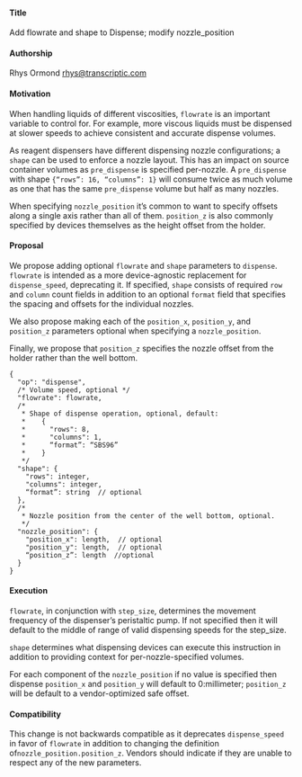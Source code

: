 ﻿#### **Title**
Add flowrate and shape to Dispense; modify nozzle_position

#### **Authorship**
Rhys Ormond <rhys@transcriptic.com>

#### **Motivation**
When handling liquids of different viscosities, `flowrate` is an important variable to control for. For example, more viscous liquids must be dispensed at slower speeds to achieve consistent and accurate dispense volumes.

As reagent dispensers have different dispensing nozzle configurations; a `shape` can be used to enforce a nozzle layout. This has an impact on source container volumes as `pre_dispense` is specified per-nozzle. A `pre_dispense` with shape `{“rows”: 16, “columns”: 1}` will consume twice as much volume as one that has the same `pre_dispense` volume but half as many nozzles.

When specifying `nozzle_position` it’s common to want to specify offsets along a single axis rather than all of them. `position_z` is also commonly specified by devices themselves as the height offset from the holder.

#### **Proposal**
We propose adding optional `flowrate` and `shape` parameters to `dispense`. `flowrate` is intended as a more device-agnostic replacement for `dispense_speed`, deprecating it. If specified, `shape` consists of required `row` and `column` count fields in addition to an optional `format` field that specifies the spacing and offsets for the individual nozzles.

We also propose making each of the `position_x`, `position_y`, and `position_z` parameters optional when specifying a `nozzle_position`.

Finally, we propose that `position_z` specifies the nozzle offset from the holder rather than the well bottom.

```
{
  "op": "dispense",
  /* Volume speed, optional */
  "flowrate": flowrate,
  /* 
   * Shape of dispense operation, optional, default:
   *    {
   *      "rows": 8,
   *      "columns": 1,
   *      “format”: “SBS96”
   *    }
   */
  "shape": {
    "rows": integer,
    "columns": integer,
    “format”: string  // optional
  },
  /* 
   * Nozzle position from the center of the well bottom, optional.
   */
  "nozzle_position": {
    "position_x": length,  // optional
    "position_y": length,  // optional
    “position_z”: length  //optional
  }
}
```

#### **Execution**
`flowrate`, in conjunction with `step_size`, determines the movement frequency of the dispenser’s peristaltic pump. If not specified then it will default to the middle of range of valid dispensing speeds for the step_size.

`shape` determines what dispensing devices can execute this instruction in addition to providing context for per-nozzle-specified volumes.

For each component of the `nozzle_position` if no value is specified then dispense `position_x` and `position_y` will default to 0:millimeter; `position_z` will be default to a vendor-optimized safe offset.

#### **Compatibility**
This change is not backwards compatible as it deprecates `dispense_speed` in favor of `flowrate` in addition to changing the definition of`nozzle_position.position_z`. Vendors should indicate if they are unable to respect any of the new parameters.
